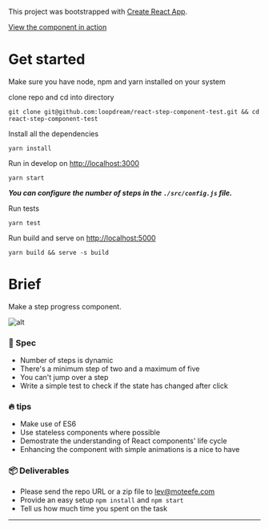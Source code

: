 This project was bootstrapped with [Create React App](https://github.com/facebookincubator/create-react-app).


[View the component in action](http://loopdream.github.io/react-step-component-test/)
# Get started

Make sure you have node, npm  and yarn installed on your system

clone repo and cd into directory
```shell
git clone git@github.com:loopdream/react-step-component-test.git && cd react-step-component-test
```

Install all the  dependencies
```shell
yarn install
```

Run in develop on [http://localhost:3000](http://localhost:3000)

```shell
yarn start
```

***You can configure the number of steps in the `./src/config.js` file.***


Run tests

```shell
yarn test
```

Run build and serve on [http://localhost:5000](http://localhost:5000)

```shell
yarn build && serve -s build
```



# Brief

Make a step progress component.

![alt](https://cloud.githubusercontent.com/assets/123278/24402232/8b001ca2-13af-11e7-9028-c8e46e6f2ccb.png)

### 📖 Spec

- Number of steps is dynamic
- There's a minimum step of two and a maximum of five
- You can't jump over a step
- Write a simple test to check if the state has changed after click

### 🔥 tips

- Make use of ES6
- Use stateless components where possible
- Demostrate the understanding of React components' life cycle
- Enhancing the component with simple animations is a nice to have

### 📦 Deliverables

- Please send the repo URL or a zip file to lev@moteefe.com
- Provide an easy setup `npm install` and `npm start`
- Tell us how much time you spent on the task


--------------